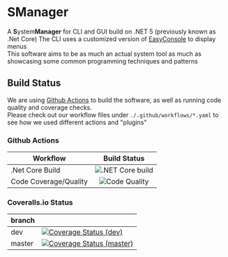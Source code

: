 # SManager
A **S**ystem**Manager** for CLI and GUI build on .NET 5 (previously known as .Net Core)
The CLI uses a customized version of [EasyConsole](https://github.com/MzB-Solutions/EasyConsole) to display menus  
This software aims to be as much an actual system tool as much as showcasing some common programming techniques and patterns

## Build Status
We are using [Github Actions](https://github.com/features/actions) to build the software, as well as running code quality and coverage checks.  
Please check out our workflow files under ```./.github/workflows/*.yaml``` to see how we used different actions and "plugins"

### Github Actions

| Workflow              |                                                   Build Status                                                  |
|-----------------------|:---------------------------------------------------------------------------------------------------------------:|
| .Net Core Build       | ![.NET Core build](https://github.com/MzB-Solutions/SystemT00ls/workflows/&period;NET%20Core%20build/badge.svg) |
| Code Coverage/Quality |  ![Code Quality](https://github.com/MzB-Solutions/SystemT00ls/workflows/Code%20Quality&sol;Coverage/badge.svg)  |

### Coveralls.io Status

| branch |                                                                                                                                                                                   |
|--------|-----------------------------------------------------------------------------------------------------------------------------------------------------------------------------------|
| dev    |      [![Coverage Status (dev)](https://coveralls.io/repos/github/MzB-Solutions/SManager/badge.svg?branch=dev)](https://coveralls.io/github/MzB-Solutions/SManager?branch=dev)     |
| master | [![Coverage Status (master)](https://coveralls.io/repos/github/MzB-Solutions/SManager/badge.svg?branch=master)](https://coveralls.io/github/MzB-Solutions/SManager?branch=master) |